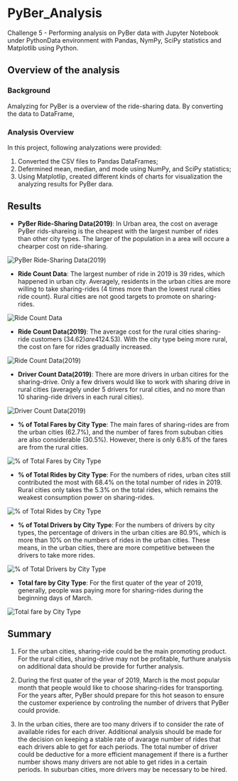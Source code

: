 # PyBer_Analysis

Challenge 5 - Performing analysis on PyBer data with Jupyter Notebook under PythonData environment with Pandas, NymPy, SciPy statistics and Matplotlib using Python.


## Overview of the analysis

### Background

Amalyzing for PyBer is a overview of the ride-sharing data.  By converting the data to DataFrame, 


### Analysis Overview

In this project, following analyzations were provided: 
1. Converted the CSV files to Pandas DataFrames;
2. Defermined mean, median, and mode using NumPy, and SciPy statistics;
3. Using Matplotlip, created different kinds of charts for visualization the analyzing results for PyBer dara.


## Results


 - **PyBer Ride-Sharing Data(2019)**: In Urban area, the cost on average PyBer rids-shareing is the cheapest with the largest number of rides than other city types.  The larger of the population in a area will occure a chearper cost on ride-sharing.

![PyBer Ride-Sharing Data(2019)](Analysis/Fig1.png)


- **Ride Count Data**: The largest number of ride in 2019 is 39 rides, which happened in urban city.  Averagely, residents in the urban cities are more willing to take sharing-rides (4 times more than the lowest rural cities ride count).  Rural cities are not good targets to promote on sharing-rides.

![Ride Count Data](Analysis/Fig2.png)


- **Ride Count Data(2019)**:  The average cost for the rural cities sharing-ride customers ($34.62)  are 41% more than the average cost in urban cities ($24.53).  With the city type being more rural, the cost on fare for rides gradually increased.

![Ride Count Data(2019)](Analysis/Fig3.png)


- **Driver Count Data(2019)**: There are more drivers in urban citires for the sharing-drive.  Only a few drivers would like to work with sharing drive in rural cities (averagely under 5 drivers for rural cities, and no more than 10 sharing-ride drivers in each rural cities).  

![Driver Count Data(2019)](Analysis/Fig4.png)


- **% of Total Fares by City Type**: The main fares of sharing-rides are from the urban cities (62.7%), and the number of fares from sububan cities are also considerable (30.5%).  However, there is only 6.8% of the fares are from the rural cities. 

![% of Total Fares by City Type](Analysis/Fig5.png)


- **% of Total Rides by City Type**: For the numbers of rides, urban cites still contributed the most with 68.4% on the total number of rides in 2019.  Rural cities only takes the 5.3% on the total rides, which remains the weakest consumption power on sharing-rides.

![% of Total Rides by City Type](Analysis/Fig6.png)


- **% of Total Drivers by City Type**: For the numbers of drivers by city types, the percentage of drivers in the urban cities are 80.9%, which is more than 10% on the numbers of rides in the urban cities.  These means, in the urban cities, there are more competitive between the drivers to take more rides.

![% of Total Drivers by City Type](Analysis/Fig7.png)


- **Total fare by City Type**: For the first quater of the year of 2019, generally, people was paying more for sharing-rides during the beginning days of March.  

![Total fare by City Type](Analysis/Challenge_5.png)


## Summary

1. For the urban cities, sharing-ride could be the main promoting product. For the rural cities, sharing-drive may not be profitable, furthure analysis on additional data should be provide for further analysis.

2. During the first quater of the year of 2019, March is the most popular month that people would like to choose sharing-rides for transporting.  For the years after, PyBer should prepare for this hot season to ensure the customer experience by controling the number of drivers that PyBer could provide.

3. In the urban cities, there are too many drivers if to consider the rate of available rides for each driver.  Additional analysis should be made for the decision on keeping a stable rate of avarage number of rides that each drivers able to get for each periods.  The total number of driver could be deductive for a more efficient management if there is a further number shows many drivers are not able to get rides in a certain periods. In suburban cities, more drivers may be necessary to be hired.

